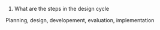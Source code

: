 1. What are the steps in the design cycle

Planning, design, developement, evaluation, implementation

